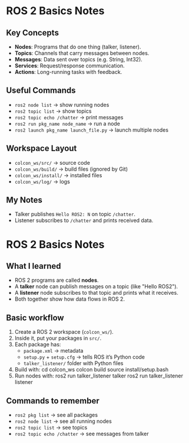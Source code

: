# ROS 2 Basics Notes

## Key Concepts
- **Nodes**: Programs that do one thing (talker, listener).
- **Topics**: Channels that carry messages between nodes.
- **Messages**: Data sent over topics (e.g. String, Int32).
- **Services**: Request/response communication.
- **Actions**: Long-running tasks with feedback.

## Useful Commands
- `ros2 node list` → show running nodes
- `ros2 topic list` → show topics
- `ros2 topic echo /chatter` → print messages
- `ros2 run pkg_name node_name` → run a node
- `ros2 launch pkg_name launch_file.py` → launch multiple nodes

## Workspace Layout
- `colcon_ws/src/` → source code
- `colcon_ws/build/` → build files (ignored by Git)
- `colcon_ws/install/` → installed files
- `colcon_ws/log/` → logs

## My Notes
- Talker publishes `Hello ROS2: N` on topic `/chatter`.
- Listener subscribes to `/chatter` and prints received data.

# ROS 2 Basics Notes

## What I learned
- ROS 2 programs are called **nodes**.
- A **talker** node can publish messages on a topic (like "Hello ROS2").
- A **listener** node subscribes to that topic and prints what it receives.
- Both together show how data flows in ROS 2.

## Basic workflow
1. Create a ROS 2 workspace (`colcon_ws/`).
2. Inside it, put your packages in `src/`.
3. Each package has:
   - `package.xml` → metadata
   - `setup.py` + `setup.cfg` → tells ROS it’s Python code
   - `talker_listener/` folder with Python files
4. Build with:
cd colcon_ws
colcon build
source install/setup.bash
5. Run nodes with:
ros2 run talker_listener talker
ros2 run talker_listener listener

## Commands to remember
- `ros2 pkg list` → see all packages
- `ros2 node list` → see all running nodes
- `ros2 topic list` → see topics
- `ros2 topic echo /chatter` → see messages from talker
